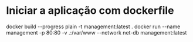 # Iniciar a aplicação com dockerfile
docker build --progress plain -t management:latest .
docker run --name management -p 80:80 -v .:/var/www --network net-db management:latest